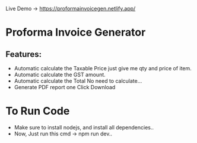 Live Demo -> https://proformainvoicegen.netlify.app/

<h1>Proforma Invoice Generator</h1>

<h2>Features: </h2>
<ul>
  <li>Automatic calculate the Taxable Price just give me qty and price of item.</li>
  <li>Automatic calculate the GST amount.</li>
  <li>Automatic calculate the Total No need to calculate...</li>
  <li>Generate PDF report one Click Download</li>
</ul>

<h1>To Run Code</h1>
<ul>
  <li>Make sure to install nodejs, and install all dependencies..</li>
  <li>Now, Just run this cmd -> npm run dev.. </li>
</ul>
